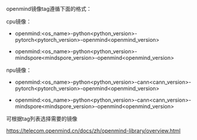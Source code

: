 openmind镜像tag遵循下面的格式：

cpu镜像：

 - openmind:<os_name>-python<python_version>-pytorch<pytorch_version>-openmind<openmind_version>

 - openmind:<os_name>-python<python_version>-mindspore<mindspore_version>-openmind<openmind_version>

npu镜像：

 - openmind:<os_name>-python<python_version>-cann<cann_version>-pytorch<pytorch_version>-openmind<openmind_version>

 - openmind:<os_name>-python<python_version>-cann<cann_version>-mindspore<mindspore_version>-openmind<openmind_version>

可根据tag列表选择需要的镜像

https://telecom.openmind.cn/docs/zh/openmind-library/overview.html